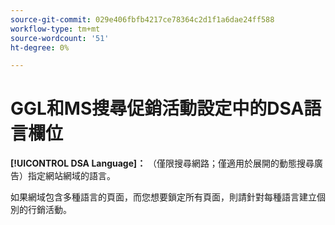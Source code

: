```yaml
---
source-git-commit: 029e406fbfb4217ce78364c2d1f1a6dae24ff588
workflow-type: tm+mt
source-wordcount: '51'
ht-degree: 0%

---
```

# GGL和MS搜尋促銷活動設定中的DSA語言欄位

**[!UICONTROL DSA Language]：** （僅限搜尋網路；僅適用於展開的動態搜尋廣告）指定網站網域的語言。

如果網域包含多種語言的頁面，而您想要鎖定所有頁面，則請針對每種語言建立個別的行銷活動。
